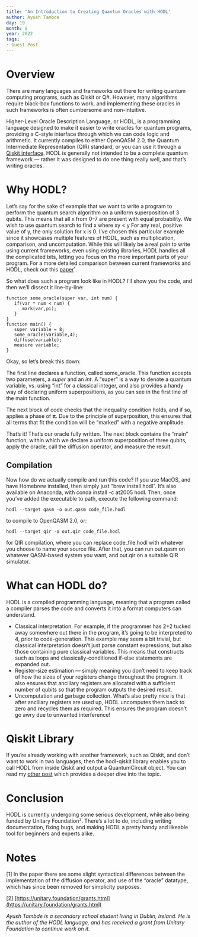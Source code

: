 ```yaml
---
title: 'An Introduction to Creating Quantum Oracles with HODL'
author: Ayush Tambde
day: 19
month: 8
year: 2022
tags:
- Guest Post
---
```


Overview
========

There are many languages and frameworks out there for writing quantum computing programs, such as Qiskit or Q#. However, many algorithms require black-box functions to work, and implementing these oracles in such frameworks is often cumbersome and non-intuitive.

Higher-Level Oracle Description Language, or HODL, is a programming language designed to make it easier to write oracles for quantum programs, providing a C-style interface through which we can code logic and arithmetic. It currently compiles to either OpenQASM 2.0, the Quantum Intermediate Representation (QIR) standard, or you can use it through a [Qiskit interface](https://medium.com/@atamb/writing-qiskit-oracles-with-hodl-377859287861). HODL is generally not intended to be a complete quantum framework — rather it was designed to do one thing really well, and that’s writing oracles.

Why HODL?
=========

Let’s say for the sake of example that we want to write a program to perform the quantum search algorithm on a uniform superposition of 3 qubits. This means that all x from 0–7 are present with equal probability. We wish to use quantum search to find x where xy < y For any real, positive value of y, the only solution for x is 0. I’ve chosen this particular example since it showcases multiple features of HODL, such as multiplication, comparison, and uncomputation. While this will likely be a real pain to write using current frameworks, even using existing libraries, HODL handles all the complicated bits, letting you focus on the more important parts of your program. For a more detailed comparison between current frameworks and HODL, check out this [paper](https://doi.org/10.48550/arXiv.2110.12487)¹.

So what does such a program look like in HODL? I’ll show you the code, and then we’ll dissect it line-by-line:

    function some_oracle(super var, int num) {  
       if(var * num < num) {  
          mark(var,pi);  
       }  
    }  
    function main() {  
       super variable = 8;  
       some_oracle(variable,4);  
       diffuse(variable);  
       measure variable;  
    }

Okay, so let’s break this down:

The first line declares a function, called some\_oracle. This function accepts two parameters, a _super_ and an _int_. A “super” is a way to denote a quantum variable, vs. using “int” for a classical integer, and also provides a handy way of declaring uniform superpositions, as you can see in the first line of the main function.

The next block of code checks that the inequality condition holds, and if so, applies a phase of **π**. Due to the principle of superposition, this ensures that all terms that fit the condition will be “marked” with a negative amplitude.

That’s it! That’s our oracle fully written. The next block contains the “main” function, within which we declare a uniform superposition of three qubits, apply the oracle, call the diffusion operator, and measure the result.

Compilation
-----------

Now how do we actually compile and run this code? If you use MacOS, and have Homebrew installed, then simply just “brew install hodl”. It’s also available on Anaconda, with conda install -c at2005 hodl. Then, once you’ve added the executable to path, execute the following command:

    hodl --target qasm -o out.qasm code_file.hodl

to compile to OpenQASM 2.0, or:

    hodl --target qir -o out.qir code_file.hodl

for QIR compilation, where you can replace code\_file.hodl with whatever you choose to name your source file. After that, you can run out.qasm on whatever QASM-based system you want, and out.qir on a suitable QIR simulator.

What can HODL do?
=================

HODL is a compiled programming language, meaning that a program called a compiler parses the code and converts it into a format computers can understand.

*   Classical interpretation. For example, if the programmer has 2+2 tucked away somewhere out there in the program, it’s going to be interpreted to 4, prior to code-generation. This example may seem a bit trivial, but classical interpretation doesn’t just parse constant expressions, but also those containing pure classical variables. This means that constructs such as loops and classically-conditioned if-else statements are expanded out.
*   Register-size estimation — simply meaning you don’t need to keep track of how the sizes of your registers change throughout the program. It also ensures that ancillary registers are allocated with a sufficient number of qubits so that the program outputs the desired result.
*   Uncomputation and garbage collection. What’s also pretty nice is that after ancillary registers are used up, HODL uncomputes them back to zero and recycles them as required. This ensures the program doesn’t go awry due to unwanted interference!

Qiskit Library
==============

If you’re already working with another framework, such as Qiskit, and don’t want to work in two languages, then the hodl-qiskit library enables you to call HODL from inside Qiskit and output a QuantumCircuit object. You can read my [other post](https://medium.com/@atamb/writing-qiskit-oracles-with-hodl-377859287861) which provides a deeper dive into the topic.

Conclusion
==========

HODL is currently undergoing some serious development, while also being funded by Unitary Foundation². There’s a lot to do, including writing documentation, fixing bugs, and making HODL a pretty handy and likeable tool for beginners and experts alike.

Notes
=====

\[1\] In the paper there are some slight syntactical differences between the implementation of the diffusion operator, and use of the “oracle” datatype, which has since been removed for simplicity purposes.

\[2\] [https://unitary.foundation/grants.html](https://unitary.foundation/grants.html)

_Ayush Tambde is a secondary school student living in Dublin, Ireland. He is the author of the HODL language, and has received a grant from Unitary Foundation to continue work on it._
